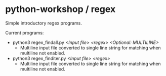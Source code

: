# python-workshop / regex

Simple introductory regex programs.

Current programs:

* python3 regex_findall.py *&lt;Input file&gt;* *&lt;regex&gt;* *&lt;Optional: MULTILINE&gt;* 
    - Multiline input file converted to single line string for matching when multiline not enabled.
* python3 regex_finditer.py *&lt;Input file&gt;* *&lt;regex&gt;*
    - Multiline input file converted to single line string for matching when multiline not enabled.
